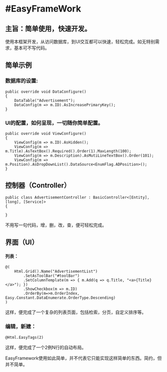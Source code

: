 #EasyFrameWork
=============
主旨：简单使用，快速开发。
------
使用本框架开发，从访问数据库，到UI交互都可以快速，轻松完成。如无特别需求，基本可不写代码。

简单示例
------
### 数据库的设置:
    public override void DataConfigure()
    {
        DataTable("Advertisement");
        DataConfig(m => m.ID).AsIncreasePrimaryKey(); 
    }
### UI的配置，如何呈现，一切随你简单配置。
    public override void ViewConfigure()
    {
        ViewConfig(m => m.ID).AsHidden();
        ViewConfig(m => m.Title).AsTextBox().Required().Order(1).MaxLength(100);
        ViewConfig(m => m.Description).AsMutiLineTextBox().Order(101);
        ViewConfig(m => m.Position).AsDropDownList().DataSource<EnumFlag.ADPosition>();
    }

控制器（Controller）
------
    public class AdvertisementController : BasicController<[Entity], [long], [Service]>
    {
    
    }
不用写一句代码，增，删，改，查，便可轻松完成。

界面（UI）
------
#### 列表：
    @(
        Html.Grid().Name("AdvertisementList")
            .SetAsToolBar("#toolBar")
            .SetColumnTemplate(m => { m.Add(q => q.Title, "<a>{Title}</a>"); })
            .ShowCheckbox(m => m.ID)
            .OrderBy(m=>m.OrderIndex, Easy.Constant.DataEnumerate.OrderType.Descending)
    )
这样，便完成了一个复杂的列表页面，包括检索，分页，自定义排序等。
### 编辑，新建：
    @Html.EasyTags(2)
这样，便完成了一个2例N行的自动布局。


EasyFramework使用如此简单，并不代表它只能实现这样简单的东西。简约，但并不简单。
